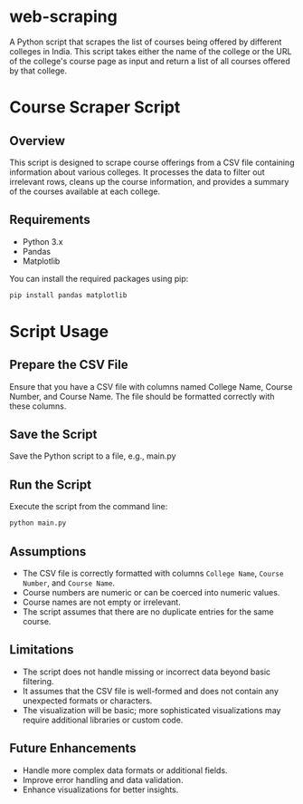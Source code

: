 # web-scraping
A Python script that scrapes the list of courses being offered by different colleges in India. This script takes either the name of the college or the URL of the college's course page as input and return a list of all courses offered by that college.

# Course Scraper Script
## Overview

This script is designed to scrape course offerings from a CSV file containing information about various colleges. It processes the data to filter out irrelevant rows, cleans up the course information, and provides a summary of the courses available at each college.

## Requirements

- Python 3.x
- Pandas
- Matplotlib

You can install the required packages using pip:

```bash
pip install pandas matplotlib

```

# Script Usage
## Prepare the CSV File
Ensure that you have a CSV file with columns named College Name, Course Number, and Course Name. The file should be formatted correctly with these columns.

## Save the Script

Save the Python script to a file, e.g., main.py

## Run the Script
Execute the script from the command line:

```bash
python main.py
```

## Assumptions

- The CSV file is correctly formatted with columns `College Name`, `Course Number`, and `Course Name`.
- Course numbers are numeric or can be coerced into numeric values.
- Course names are not empty or irrelevant.
- The script assumes that there are no duplicate entries for the same course.

## Limitations

- The script does not handle missing or incorrect data beyond basic filtering.
- It assumes that the CSV file is well-formed and does not contain any unexpected formats or characters.
- The visualization will be basic; more sophisticated visualizations may require additional libraries or custom code.

## Future Enhancements

- Handle more complex data formats or additional fields.
- Improve error handling and data validation.
- Enhance visualizations for better insights.
